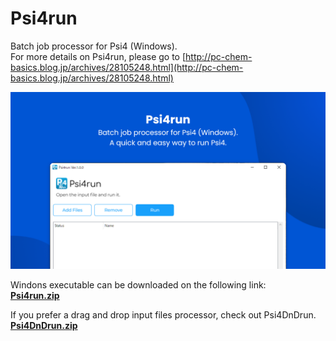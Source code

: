 # Psi4run
Batch job processor for Psi4 (Windows).  
For more details on Psi4run, please go to [http://pc-chem-basics.blog.jp/archives/28105248.html](http://pc-chem-basics.blog.jp/archives/28105248.html)  
<div align="left">
<img src="Image.png" width="600">
</div>



Windons executable can be downloaded on the following link:  
[**Psi4run.zip**](https://github.com/RyokoKuga/Psi4run/releases/download/Psi4run/Psi4run.zip)  

If you prefer a drag and drop input files processor, check out Psi4DnDrun.    
[**Psi4DnDrun.zip**](https://github.com/RyokoKuga/Psi4run/releases/download/Psi4run/Psi4run.zip)  
